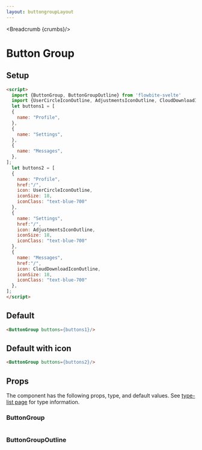 ```yaml
---
layout: buttongroupLayout
---
```


<script>
  import {ButtonGroup, ButtonGroupOutline, Table, TableDefaultRow, Breadcrumb } from '$lib/index';
  import {UserCircleIconOutline, AdjustmentsIconOutline, CloudDownloadIconOutline} from "@codewithshin/svelte-heroicons"
  import componentProps from '../props/ButtonGroup.json'
  import componentProps2 from '../props/ButtonGroupOutline.json'
  // Props table
  export let items = componentProps.props
  export let items2 = componentProps2.props
	let propHeader = ['Name', 'Type', 'Default']
	// console.log(items)
	let divClass='w-full relative overflow-x-auto shadow-md sm:rounded-lg'

  let buttons1 = [
  {
    name: "Profile",
  },
  {
    name: "Settings",
  },
  {
    name: "Messages",
  },
];
  let buttons2 = [
  {
    name: "Profile",
    href:"/",
    icon: UserCircleIconOutline,
    iconSize: 18,
    iconClass: "text-blue-700"
  },
  {
    name: "Settings",
    href:"/",
    icon: AdjustmentsIconOutline,
    iconSize: 18,
    iconClass: "text-blue-700"
  },
  {
    name: "Messages",
    href:"/",
    icon: CloudDownloadIconOutline,
    iconSize: 18,
    iconClass: "text-blue-700"
  },
];

  let crumbs = [
    {
      label:'Home',
      href:'/'
    },
    {
      label:'Button groups',
      href:'/button-groups/'
    },
    {
      label:'Button group default',
      href:'/button-groups/default'
    },
  ]
</script>

<Breadcrumb {crumbs}/>

<h1 class="text-3xl w-full dark:text-white py-8">Button Group</h1>

<h2 class="text-2xl w-full text-gray-900 dark:text-white py-8">Setup</h2>

```html
<script>
  import {ButtonGroup, ButtonGroupOutline} from 'flowbite-svelte'
  import {UserCircleIconOutline, AdjustmentsIconOutline, CloudDownloadIconOutline} from "@codewithshin/svelte-heroicons"
  let buttons1 = [
  {
    name: "Profile",
  },
  {
    name: "Settings",
  },
  {
    name: "Messages",
  },
];
  let buttons2 = [
  {
    name: "Profile",
    href:"/",
    icon: UserCircleIconOutline,
    iconSize: 18,
    iconClass: "text-blue-700"
  },
  {
    name: "Settings",
    href:"/",
    icon: AdjustmentsIconOutline,
    iconSize: 18,
    iconClass: "text-blue-700"
  },
  {
    name: "Messages",
    href:"/",
    icon: CloudDownloadIconOutline,
    iconSize: 18,
    iconClass: "text-blue-700"
  },
];
</script>
```

<h2 class="text-2xl w-full text-gray-900 dark:text-white py-8">Default</h2>

<div
  class="container flex flex-wrap justify-center rounded-xl mx-auto bg-gradient-to-r bg-white dark:bg-gray-900 border border-gray-200 dark:border-gray-700 p-2 sm:p-6">
<ButtonGroup buttons={buttons1}/>
</div>


```html
<ButtonGroup buttons={buttons1}/>
```

<h2 class="text-2xl w-full text-gray-900 dark:text-white py-8">Default with icon</h2>

<div
  class="container flex flex-wrap justify-center rounded-xl mx-auto bg-gradient-to-r bg-white dark:bg-gray-900 border border-gray-200 dark:border-gray-700 p-2 sm:p-6">
<ButtonGroup buttons={buttons2}/>
</div>


```html
<ButtonGroup buttons={buttons2}/>
```

<h2 class="text-2xl w-full text-gray-900 dark:text-white py-8">Props</h2>

<p>The component has the following props, type, and default values. See <a href="/type-list" class="text-blue-600 hover:underline dark:text-blue-500">type-list page</a> for type information.</p>

<h3>ButtonGroup</h3>

<Table header={propHeader} {divClass} >
  <TableDefaultRow {items} rowState='hover' />
</Table>

<h3>ButtonGroupOutline</h3>

<Table header={propHeader} {divClass} >
  <TableDefaultRow items={items2} rowState='hover' />
</Table>